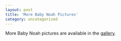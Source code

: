 ```yaml
---
layout: post
title: 'More Baby Noah Pictures'
category: uncategorized
---
```


More Baby Noah pictures are available in the <a href="http://www.thecave.com/gallery.aspx">gallery</a>.
